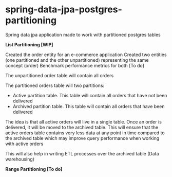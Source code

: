 # spring-data-jpa-postgres-partitioning
Spring data jpa application made to work with partitioned postgres tables

**List Partitioning [WIP]**

Created the order entity for an e-commerce application
Created two entities (one partitioned and the other unpartitioned) representing the same concept (order) 
Benchmark performance metrics for both [To do]

The unpartitioned order table will contain all orders

The partitioned orders table will two partitions:
- Active partition table. This table will contain all orders that have not been delivered
- Archived partition table. This table will contain all orders that have been delivered

The idea is that all active orders will live in a single table. Once an order is delivered, it will be moved to the archived table. This will ensure that the active orders table contains very less data at any point in time compared to the archived table which may improve query performance when working with active orders

This will also help in writing ETL processes over the archived table (Data warehousing)

**Range Partitioning [To do]**
